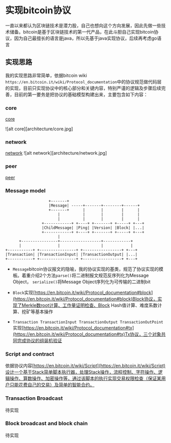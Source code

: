 # 实现bitcoin协议

一直以来都认为区块链技术是潜力股，自己也想向这个方向发展，因此先做一些技术储备。bitcoin是基于区块链技术的第一代产品，在此斗胆自己实现bitcoin协议，因为自己最擅长的语言是java，所以先基于java实现协议，后续再考虑go语言

## 实现思路
我的实现思路非常简单，依据bitcoin wiki `https://en.bitcoin.it/wiki/Protocol_documentation`中的协议规范做代码层的实现，目前只实现协议中的核心部分和关键内容，特别严谨的逻辑及步骤后续完善，目前的第一要务是把协议的基础模型构建出来，主要包含如下内容：

### core
[core](architecture/core.jpg)

![alt core][architecture/core.jpg]

### network

[network](architecture/network.jpg)
![alt network][architecture/network.jpg]

### peer
[peer](https://github.com/mysticalmountain/bitcoin/blob/master/architecture/peer.jpg)

### Message model
```
                   +-------+
                   |Message| -----+-------+--------+------+
                   +-------+      |       |        |      |
                       |          |       |        |      |
                       |          |       |        |      |
                +------------+ +----+ +-------+ +-----+ +---+
                |ChildMessage| |Ping| |Version| |Block| |...|
                +------------+ +----+ +-------+ +-----+ +---+
                       |
      +----------------+------------------+------------+
      |                |                  |            |
+-----------+ +----------------+ +-----------------+ +---+
|Transaction| |TransactionInput| |TransactionOutput| |...|
+-----------+ +----------------+ +-----------------+ +---+
```

+ `Message`bitcoin协议报文的隐喻，我的协议实现的基类，规范了协议实现的模板。着重介绍2个方法`parse()`将二进制报文规范反序列化为Message Object， `serialize()`将Message Object序列化为可传输的二进制bit

+ `Block`实现[https://en.bitcoin.it/wiki/Protocol_documentation#block](https://en.bitcoin.it/wiki/Protocol_documentation#block)Block协议，实现了Merkle数root计算、工作量证明检查、Block Hash值计算、难度系数计算、挖矿等基本操作

+ `Transaction TransactionInput TransactionOutput TransactionOutPoint`实现[https://en.bitcoin.it/wiki/Protocol_documentation#tx](https://en.bitcoin.it/wiki/Protocol_documentation#tx)Tx协议，三个对象共同完成协议的组装机验证



### Script and contract
依据协议内容[https://en.bitcoin.it/wiki/Script](https://en.bitcoin.it/wiki/Script)设计一个基于Stack简单脚本执行器，处理Stack操作，流程控制、字符操作、逻辑操作、算数操作、加密操作等，通过该脚本的执行实现交易权限检查（保证某用户只能花费自己的交易）及简单的智能合约。
### Transaction Broadcast
待实现
### Block broadcast and block chain
待实现

